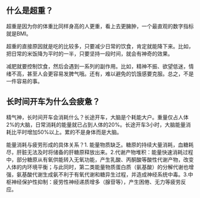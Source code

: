 ## 什么是超重？

超重是因为你的体重比同样身高的人更重，看上去更臃肿，一个最直观的数字指标就是BMI。

超重的直接原因就是吃的比较多，只要减少日常的饮食，肯定就能降下来。比如，把日常的米饭降为平时的一半，只要坚持一段时间，就会有神奇的效果。

减肥就要控制饮食，然后会遇到一系列的副作用。比如，精神不振、欲望低迷，情绪不高，甚至人会更容易发脾气哦。还有，难以避免的饥饿感要克服。总之，不是一件容易的事。

## 长时间开车为什么会疲惫？

精气神，长时间开车会消耗什么？长途开车，大脑是个耗能大户。重量仅占人体2%的大脑，日常消耗的能量就已占到人体的20%。长途开车3小时，大脑能量消耗比平时增加50%以上。累的不是身体而是大脑。

能量消耗与疲劳形成的具体关系？1. 能量物质缺乏。糖原的持续大量消耗，血糖耗尽，肝脏无法及时将储备的肝糖原释放出来。2.代谢产物堆积：能量快速消耗过程中，部分糖原从有氧供能转入无氧功能，产生乳酸、丙酮酸等酸性代谢产物，改变人体的内环境平衡；与此同时，第二类能量物质蛋白质（氨基酸）的分解代谢也增强，氨基酸代谢生成氨不利于有氧代谢和糖异生过程，并造成神经系统中毒。3.中枢神经保护性抑制：疲劳性神经递质增多（腺苷等），产生困倦、无力等疲劳反应。

